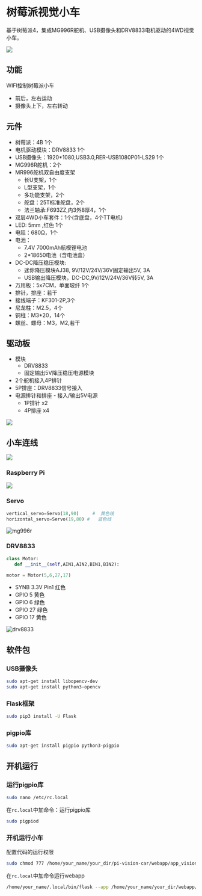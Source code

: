 # 树莓派视觉小车

基于树莓派4，集成MG996R舵机、USB摄像头和DRV8833电机驱动的4WD视觉小车。

![](img/pi_vision_car.jpg)

## 功能

WIFI控制树莓派小车
* 前后，左右运动
* 摄像头上下，左右转动

## 元件

* 树莓派：4B 1个
* 电机驱动模块：DRV8833 1个
* USB摄像头：1920*1080,USB3.0,RER-USB1080P01-LS29 1个 
* MG996R舵机：2个
* MR996舵机双自由度支架
  * 长U支架，1个
  * L型支架，1个
  * 多功能支架，2个
  * 舵盘：25T标准舵盘，2个
  * 法兰轴承:F693ZZ,内3外8厚4，1个
* 双层4WD小车套件：1个(含底盘，4个TT电机)
* LED: 5mm ,红色 1个
* 电阻：680Ω，1个
* 电池：
  * 7.4V 7000mAh航模锂电池
  * 2*18650电池（含电池盒）
* DC-DC降压稳压模块:
  * 迷你降压模块AJ38, 9V/12V/24V/36V固定输出5V, 3A
  * USB输出降压模块，DC-DC,9V/12V/24V/36V转5V, 3A
* 万用板：5x7CM，单面玻纤 1个
* 排针，排座：若干
* 接线端子：KF301-2P,3个
* 尼龙柱：M2.5，4个
* 铜柱：M3*20，14个
* 螺丝、螺母：M3，M2,若干

## 驱动板

* 模块
  * DRV8833
  * 固定输出5V降压稳压电源模块
* 2个舵机接入4P排针
* 5P排座：DRV8833信号接入 
* 电源排针和排座 - 接入/输出5V电源
  * 1P排针 x2
  * 4P排座 x4

![](img/driver_board.jpg)

## 小车连线

![](img/linked_lines_dual_powers_simple.jpg)


### Raspberry Pi

![](img/GPIO-Pinout-Diagram.png)

### Servo

```python
vertical_servo=Servo(18,90)     #  黄色线
horizontal_servo=Servo(19,80) #   蓝色线
```
![mg996r](img/mg996r.jpg)

### DRV8833

```python
class Motor:
   def __init__(self,AIN1,AIN2,BIN1,BIN2):

motor = Motor(5,6,27,17)
```

* SYNB 3.3V Pin1  红色
* GPIO 5  黄色
* GPIO 6  绿色
* GPIO 27 绿色
* GPIO 17 黄色

![drv8833](img/drv8833_pinout.jpg)

## 软件包

### USB摄像头
```bash
sudo apt-get install libopencv-dev
sudo apt-get install python3-opencv
```
### Flask框架
```bash
sudo pip3 install -U Flask
```
### pigpio库
```bash
sudo apt-get install pigpio python3-pigpio
```

## 开机运行

### 运行pigpio库

```bash
sudo nano /etc/rc.local
```
在`rc.local`中加命令：运行pigpio库

```bash
sudo pigpiod
```

### 开机运行小车

配置代码的运行权限

```bash
sudo chmod 777 /home/your_name/your_dir/pi-vision-car/webapp/app_vision_car.py 
```
在`rc.local`中加命令运行webapp

```bash
/home/your_name/.local/bin/flask --app /home/your_name/your_dir/webapp/app_vision_car run --host=0.0.0.0 &
```